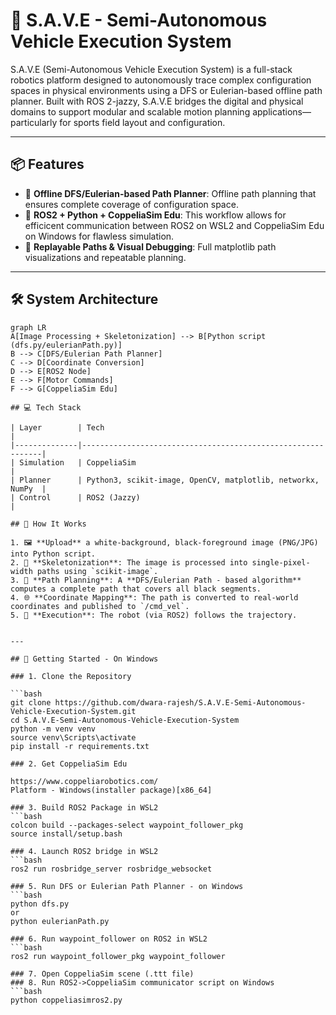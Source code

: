 # 🚗 S.A.V.E - Semi-Autonomous Vehicle Execution System

S.A.V.E (Semi-Autonomous Vehicle Execution System) is a full-stack robotics platform designed to autonomously trace complex configuration spaces in physical environments using a DFS or Eulerian-based offline path planner. Built with ROS 2-jazzy, S.A.V.E bridges the digital and physical domains to support modular and scalable motion planning applications—particularly for sports field layout and configuration.

---

## 📦 Features

- 🧠 **Offline DFS/Eulerian-based Path Planner**: Offline path planning that ensures complete coverage of configuration space.
- 🧱 **ROS2 + Python + CoppeliaSim Edu**: This workflow allows for efficicent communication between ROS2 on WSL2 and CoppeliaSim Edu on Windows for flawless simulation.
- 🔁 **Replayable Paths & Visual Debugging**: Full matplotlib path visualizations and repeatable planning.

---

## 🛠️ System Architecture

```mermaid
graph LR
A[Image Processing + Skeletonization] --> B[Python script (dfs.py/eulerianPath.py)]
B --> C[DFS/Eulerian Path Planner]
C --> D[Coordinate Conversion]
D --> E[ROS2 Node]
E --> F[Motor Commands]
F --> G[CoppeliaSim Edu]

## 💻 Tech Stack

| Layer        | Tech                                                        |
|--------------|-------------------------------------------------------------|
| Simulation   | CoppeliaSim                                                 |
| Planner      | Python3, scikit-image, OpenCV, matplotlib, networkx, NumPy  |
| Control      | ROS2 (Jazzy)                                                |

## 🧪 How It Works

1. 🖼 **Upload** a white-background, black-foreground image (PNG/JPG) into Python script.
2. 🧠 **Skeletonization**: The image is processed into single-pixel-width paths using `scikit-image`.
3. 📍 **Path Planning**: A **DFS/Eulerian Path - based algorithm** computes a complete path that covers all black segments.
4. 🌐 **Coordinate Mapping**: The path is converted to real-world coordinates and published to `/cmd_vel`.
5. 🤖 **Execution**: The robot (via ROS2) follows the trajectory.


---

## 🚀 Getting Started - On Windows

### 1. Clone the Repository

```bash
git clone https://github.com/dwara-rajesh/S.A.V.E-Semi-Autonomous-Vehicle-Execution-System.git
cd S.A.V.E-Semi-Autonomous-Vehicle-Execution-System
python -m venv venv
source venv\Scripts\activate
pip install -r requirements.txt

### 2. Get CoppeliaSim Edu

https://www.coppeliarobotics.com/
Platform - Windows(installer package)[x86_64]

### 3. Build ROS2 Package in WSL2
```bash
colcon build --packages-select waypoint_follower_pkg
source install/setup.bash

### 4. Launch ROS2 bridge in WSL2
```bash
ros2 run rosbridge_server rosbridge_websocket

### 5. Run DFS or Eulerian Path Planner - on Windows
```bash
python dfs.py
or
python eulerianPath.py

### 6. Run waypoint_follower on ROS2 in WSL2
```bash
ros2 run waypoint_follower_pkg waypoint_follower

### 7. Open CoppeliaSim scene (.ttt file)
### 8. Run ROS2->CoppeliaSim communicator script on Windows
```bash
python coppeliasimros2.py

